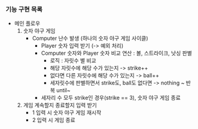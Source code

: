 ### 기능 구현 목록

- 메인 플로우
    1. 숫자 야구 게임
        - Computer 난수 발생 (하나의 숫자 야구 게임 사이클)
            - Player 숫자 입력 받기 (-> 예외 처리)
            - Computer 숫자와 Player 숫자 비교 연산 : 볼, 스트라이크, 낫싱 판별
                - 로직 : 자릿수 별 비교
                - 해당 자릿수에 해당 수가 있는지 -> strike++
                - 없다면 다른 자릿수에 해당 수가 있는지 -> ball++
                - 세자릿수에 판별하면서 strike도, ball도 없다면 -> nothing
            ~ 반복 until~
            - 세자리 수 모두 strike인 경우(strike == 3), 숫자 야구 게임 종료 
    2. 게임 계속할지 종료할지 입력 받기
        - 1 입력 시 숫자 야구 게임 재시작
        - 2 입력 시 게임 종료